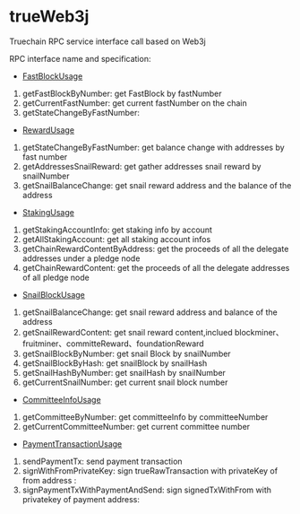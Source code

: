 # trueWeb3j
Truechain RPC service interface call based on Web3j


RPC interface name and specification:

- [FastBlockUsage](https://github.com/truechain/trueWeb3j/blob/master/src/main/java/com/trueweb3j/sample/FastBlockUsage.java)
1. getFastBlockByNumber: get FastBlock by fastNumber
1. getCurrentFastNumber: get current fastNumber on the chain
1. getStateChangeByFastNumber: 

- [RewardUsage](https://github.com/truechain/trueWeb3j/blob/master/src/main/java/com/trueweb3j/sample/RewardUsage.java)
1. getStateChangeByFastNumber: get balance change with addresses by fast number
1. getAddressesSnailReward: get gather addresses snail reward by snailNumber
1. getSnailBalanceChange: get snail reward address and the balance of the address


- [StakingUsage](https://github.com/truechain/trueWeb3j/blob/master/src/main/java/com/trueweb3j/sample/StakingUsage.java)
1. getStakingAccountInfo: get staking info by account
1. getAllStakingAccount: get all staking account infos 
1. getChainRewardContentByAddress: get the proceeds of all the delegate addresses under a pledge node
1. getChainRewardContent: get the proceeds of all the delegate addresses of all pledge node


- [SnailBlockUsage](https://github.com/truechain/trueWeb3j/blob/master/src/main/java/com/trueweb3j/sample/SnailBlockUsage.java)
1. getSnailBalanceChange: get snail reward address and balance of the address
1. getSnailRewardContent: get snail reward content,inclued blockminer、fruitminer、committeReward、foundationReward
1. getSnailBlockByNumber: get snail Block by snailNumber
1. getSnailBlockByHash: get snailBlock by snailHash
1. getSnailHashByNumber: get snailHash by snailNumber
1. getCurrentSnailNumber: get current snail block number


- [CommitteeInfoUsage](https://github.com/truechain/trueWeb3j/blob/master/src/main/java/com/trueweb3j/sample/CommitteeInfoUsage.java)
1. getCommitteeByNumber:  get committeeInfo by committeeNumber
1. getCurrentCommitteeNumber: get current committee number


- [PaymentTransactionUsage](https://github.com/truechain/trueWeb3j/blob/master/src/main/java/com/trueweb3j/sample/PaymentTransactionUsage.java)
1. sendPaymentTx: send payment transaction
1. signWithFromPrivateKey: sign trueRawTransaction with privateKey of from address :
1. signPaymentTxWithPaymentAndSend: sign signedTxWithFrom with privatekey of payment address:
